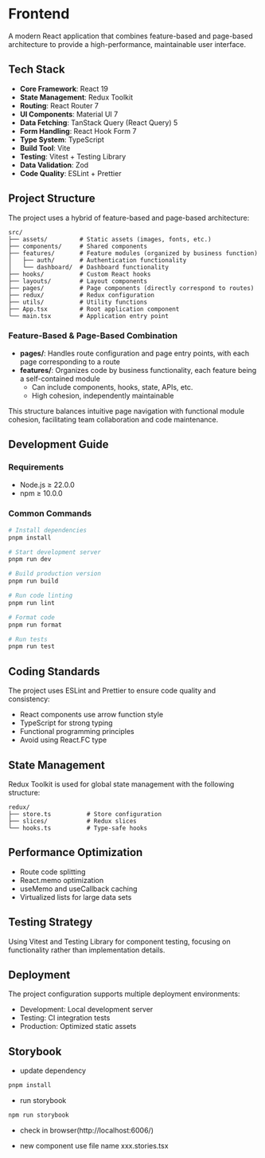 # Frontend

A modern React application that combines feature-based and page-based architecture to provide a high-performance, maintainable user interface.

## Tech Stack

- **Core Framework**: React 19
- **State Management**: Redux Toolkit
- **Routing**: React Router 7
- **UI Components**: Material UI 7
- **Data Fetching**: TanStack Query (React Query) 5
- **Form Handling**: React Hook Form 7
- **Type System**: TypeScript
- **Build Tool**: Vite
- **Testing**: Vitest + Testing Library
- **Data Validation**: Zod
- **Code Quality**: ESLint + Prettier

## Project Structure

The project uses a hybrid of feature-based and page-based architecture:

```
src/
├── assets/         # Static assets (images, fonts, etc.)
├── components/     # Shared components
├── features/       # Feature modules (organized by business function)
│   ├── auth/       # Authentication functionality
│   └── dashboard/  # Dashboard functionality
├── hooks/          # Custom React hooks
├── layouts/        # Layout components
├── pages/          # Page components (directly correspond to routes)
├── redux/          # Redux configuration
├── utils/          # Utility functions
├── App.tsx         # Root application component
└── main.tsx        # Application entry point
```

### Feature-Based & Page-Based Combination

- **pages/**: Handles route configuration and page entry points, with each page corresponding to a route
- **features/**: Organizes code by business functionality, each feature being a self-contained module
  - Can include components, hooks, state, APIs, etc.
  - High cohesion, independently maintainable

This structure balances intuitive page navigation with functional module cohesion, facilitating team collaboration and code maintenance.

## Development Guide

### Requirements

- Node.js ≥ 22.0.0
- npm ≥ 10.0.0

### Common Commands

```bash
# Install dependencies
pnpm install

# Start development server
pnpm run dev

# Build production version
pnpm run build

# Run code linting
pnpm run lint

# Format code
pnpm run format

# Run tests
pnpm run test
```

## Coding Standards

The project uses ESLint and Prettier to ensure code quality and consistency:

- React components use arrow function style
- TypeScript for strong typing
- Functional programming principles
- Avoid using React.FC type

## State Management

Redux Toolkit is used for global state management with the following structure:

```
redux/
├── store.ts          # Store configuration
├── slices/           # Redux slices
└── hooks.ts          # Type-safe hooks
```

## Performance Optimization

- Route code splitting
- React.memo optimization
- useMemo and useCallback caching
- Virtualized lists for large data sets

## Testing Strategy

Using Vitest and Testing Library for component testing, focusing on functionality rather than implementation details.

## Deployment

The project configuration supports multiple deployment environments:

- Development: Local development server
- Testing: CI integration tests
- Production: Optimized static assets

## Storybook

- update dependency

```bash
pnpm install
```

- run storybook

```bash
npm run storybook
```

- check in browser(http://localhost:6006/)

- new component
  use file name xxx.stories.tsx
